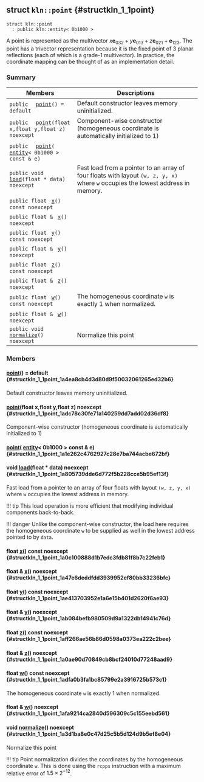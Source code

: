 ## struct `kln::point` {#structkln_1_1point}

```
struct kln::point
  : public kln::entity< 0b1000 >
```  

A point is represented as the multivector $x\mathbf{e}_{032} + y\mathbf{e}_{013} + z\mathbf{e}_{021} + \mathbf{e}_{123}$. The point has a trivector representation because it is the fixed point of 3 planar reflections (each of which is a grade-1 multivector). In practice, the coordinate mapping can be thought of as an implementation detail.

### Summary

 Members                        | Descriptions                                
--------------------------------|---------------------------------------------
`public  ` [`point`](#structkln_1_1point_1a4ea8cb4d3d80d9f50032061265ed32b6)`() = default`  | Default constructor leaves memory uninitialized.
`public  ` [`point`](#structkln_1_1point_1adc78c30fe71a140259dd7add02d36df8)`(float x,float y,float z) noexcept`  | Component-wise constructor (homogeneous coordinate is automatically initialized to 1)
`public  ` [`point`](#structkln_1_1point_1a1e262c4762927c28e7ba744acbe672bf)`(` [`entity`](/Klein/api/kln::entity#structkln_1_1entity)`< 0b1000 > const & e)`  | 
`public void ` [`load`](#structkln_1_1point_1a805739dde6d772f5b228cce5b95ef13f)`(float * data) noexcept`  | Fast load from a pointer to an array of four floats with layout `(w, z, y, x)`  where `w`  occupies the lowest address in memory.
`public float ` [`x`](#structkln_1_1point_1a0c100888d1b7edc3fdb81f8b7c22feb1)`() const noexcept`  | 
`public float & ` [`x`](#structkln_1_1point_1a47e6deddfdd3939952ef80bb33236bfc)`() noexcept`  | 
`public float ` [`y`](#structkln_1_1point_1ae413703952e1a6e15b401d2620f6ae93)`() const noexcept`  | 
`public float & ` [`y`](#structkln_1_1point_1ab084befb980509d9a1322db14941c76d)`() noexcept`  | 
`public float ` [`z`](#structkln_1_1point_1aff266ae56b86d0598a0373ea222c2bee)`() const noexcept`  | 
`public float & ` [`z`](#structkln_1_1point_1a0ae90d70849cb8bcf24010d77248aad9)`() noexcept`  | 
`public float ` [`w`](#structkln_1_1point_1adfa0b3fa1bc85799e2a3916725b573c1)`() const noexcept`  | The homogeneous coordinate `w`  is exactly $1$ when normalized.
`public float & ` [`w`](#structkln_1_1point_1afa9214ca2840d596309c5c155eebd561)`() noexcept`  | 
`public void ` [`normalize`](#structkln_1_1point_1a3d1ba8e0c47d25c5b5d124d9b5ef8e04)`() noexcept`  | Normalize this point

### Members

####   [point](#structkln_1_1point_1a4ea8cb4d3d80d9f50032061265ed32b6)() = default  {#structkln_1_1point_1a4ea8cb4d3d80d9f50032061265ed32b6}

Default constructor leaves memory uninitialized.

####   [point](#structkln_1_1point_1adc78c30fe71a140259dd7add02d36df8)(float x,float y,float z) noexcept  {#structkln_1_1point_1adc78c30fe71a140259dd7add02d36df8}

Component-wise constructor (homogeneous coordinate is automatically initialized to 1)

####   [point](#structkln_1_1point_1a1e262c4762927c28e7ba744acbe672bf)( [entity](/Klein/api/kln::entity#structkln_1_1entity)< 0b1000 > const & e)  {#structkln_1_1point_1a1e262c4762927c28e7ba744acbe672bf}

#### void  [load](#structkln_1_1point_1a805739dde6d772f5b228cce5b95ef13f)(float * data) noexcept  {#structkln_1_1point_1a805739dde6d772f5b228cce5b95ef13f}

Fast load from a pointer to an array of four floats with layout `(w, z, y, x)`  where `w`  occupies the lowest address in memory.

!!! tip 
    This load operation is more efficient that modifying individual
    components back-to-back.
    

!!! danger 
    Unlike the component-wise constructor, the load here requires the
    homogeneous coordinate `w` to be supplied as well in the lowest
    address pointed to by `data`.

#### float  [x](#structkln_1_1point_1a0c100888d1b7edc3fdb81f8b7c22feb1)() const noexcept  {#structkln_1_1point_1a0c100888d1b7edc3fdb81f8b7c22feb1}

#### float &  [x](#structkln_1_1point_1a47e6deddfdd3939952ef80bb33236bfc)() noexcept  {#structkln_1_1point_1a47e6deddfdd3939952ef80bb33236bfc}

#### float  [y](#structkln_1_1point_1ae413703952e1a6e15b401d2620f6ae93)() const noexcept  {#structkln_1_1point_1ae413703952e1a6e15b401d2620f6ae93}

#### float &  [y](#structkln_1_1point_1ab084befb980509d9a1322db14941c76d)() noexcept  {#structkln_1_1point_1ab084befb980509d9a1322db14941c76d}

#### float  [z](#structkln_1_1point_1aff266ae56b86d0598a0373ea222c2bee)() const noexcept  {#structkln_1_1point_1aff266ae56b86d0598a0373ea222c2bee}

#### float &  [z](#structkln_1_1point_1a0ae90d70849cb8bcf24010d77248aad9)() noexcept  {#structkln_1_1point_1a0ae90d70849cb8bcf24010d77248aad9}

#### float  [w](#structkln_1_1point_1adfa0b3fa1bc85799e2a3916725b573c1)() const noexcept  {#structkln_1_1point_1adfa0b3fa1bc85799e2a3916725b573c1}

The homogeneous coordinate `w`  is exactly $1$ when normalized.

#### float &  [w](#structkln_1_1point_1afa9214ca2840d596309c5c155eebd561)() noexcept  {#structkln_1_1point_1afa9214ca2840d596309c5c155eebd561}

#### void  [normalize](#structkln_1_1point_1a3d1ba8e0c47d25c5b5d124d9b5ef8e04)() noexcept  {#structkln_1_1point_1a3d1ba8e0c47d25c5b5d124d9b5ef8e04}

Normalize this point

!!! tip 
    Point normalization divides the coordinates by the homogeneous
    coordinate `w`. This is done using the `rcpps` instruction with a
    maximum relative error of $1.5\times 2^{-12}$.

